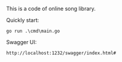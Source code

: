 This is a code of online song library.

Quickly start:

```go run .\cmd\main.go```

Swagger UI:

```http://localhost:1232/swagger/index.html#```

